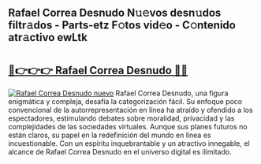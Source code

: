 ## Rafael Correa Desnudo N𝚞𝚎vos desn𝚞dos filtr𝚊dos - Parts-etz F𝚘tos vid𝚎o - C𝚘ntenido atr𝚊ctivo ewLtk

# <h2><a href="http://mb0ofo.tromn.icu/?c=Rafael+Correa+Desnudo">🔗👉👉👉 Rafael Correa Desnudo 🔗🔗</a></h2>

[![Rafael Correa Desnudo nuevo](https://i.imgur.com/pEAQMta.gif)](http://mb0ofo.tromn.icu/?c=Rafael+Correa+Desnudo)
Rafael Correa Desnudo, una figura enigmática y compleja, desafía la categorización fácil. Su enfoque poco convencional de la autorrepresentación en línea ha atraído y ofendido a los espectadores, estimulando debates sobre moralidad, privacidad y las complejidades de las sociedades virtuales. Aunque sus planes futuros no están claros, su papel en la redefinición del mundo en línea es incuestionable. Con un espíritu inquebrantable y un atractivo innegable, el alcance de Rafael Correa Desnudo en el universo digital es ilimitado.
